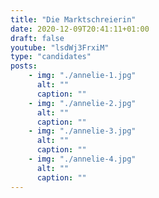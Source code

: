 ```yaml
---
title: "Die Marktschreierin"
date: 2020-12-09T20:41:11+01:00
draft: false
youtube: "lsdWj3FrxiM"
type: "candidates"
posts:
    - img: "./annelie-1.jpg"
      alt: ""
      caption: ""
    - img: "./annelie-2.jpg"
      alt: ""
      caption: ""
    - img: "./annelie-3.jpg"
      alt: ""
      caption: ""
    - img: "./annelie-4.jpg"
      alt: ""
      caption: ""
---
```



